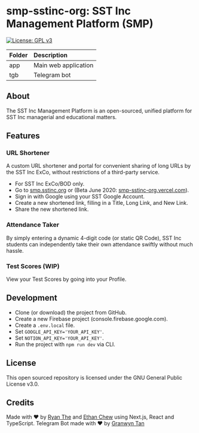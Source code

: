 # smp-sstinc-org: SST Inc Management Platform (SMP)

[![License: GPL v3](https://img.shields.io/badge/License-GPLv3-blue.svg)](https://www.gnu.org/licenses/gpl-3.0)

| Folder | Description
|:-|:-|
| app | Main web application
| tgb | Telegram bot

## About

The SST Inc Management Platform is an open-sourced, unified platform for SST Inc managerial and educational matters.

## Features

### URL Shortener

A custom URL shortener and portal for convenient sharing of long URLs by the SST Inc ExCo, without restrictions of a third-party service.

- For SST Inc ExCo/BOD only.
- Go to [smp.sstinc.org](https://smp.sstinc.org) or (Beta June 2020: [smp-sstinc-org.vercel.com](smp-sstinc-org.vercel.com)).
- Sign in with Google using your SST Google Account.
- Create a new shortened link, filling in a Title, Long Link, and New Link.
- Share the new shortened link.

### Attendance Taker

By simply entering a dynamic 4-digit code (or static QR Code), SST Inc students can independently take their own attendance swiftly without much hassle.

### Test Scores (WIP)

View your Test Scores by going into your Profile.

## Development

- Clone (or download) the project from GitHub.
- Create a new Firebase project (console.firebase.google.com).
- Create a `.env.local` file.
- Set `GOOGLE_API_KEY='YOUR_API_KEY'`.
- Set `NOTION_API_KEY='YOUR_API_KEY'`.
- Run the project with `npm run dev` via CLI.

## License

This open sourced repository is licensed under the GNU General Public License v3.0.

## Credits

Made with :heart: by [Ryan The](https://ryanthe.com/) and [Ethan Chew](https://ethanchew.me/) using Next.js, React and TypeScript.
Telegram Bot made with :heart: by [Granwyn Tan](https://granwyntan.github.io/)
